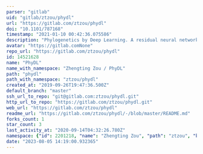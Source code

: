 ```yaml
---
parser: "gitlab"
uid: "gitlab/ztzou/phydl"
url: "https://gitlab.com/ztzou/phydl"
doi: "10.1101/787168"
timestamp: "2021-01-10 00:42:36.075586"
description: "Phylogenetics by Deep Learning. A residual neural network for inference of quartet phylogenetic tree topology."
avatar: "https://gitlab.comNone"
repo_url: "https://gitlab.com/ztzou/phydl"
id: 14521628
name: "PhyDL"
name_with_namespace: "Zhengting Zou / PhyDL"
path: "phydl"
path_with_namespace: "ztzou/phydl"
created_at: "2019-09-26T19:47:36.500Z"
default_branch: "master"
ssh_url_to_repo: "git@gitlab.com:ztzou/phydl.git"
http_url_to_repo: "https://gitlab.com/ztzou/phydl.git"
web_url: "https://gitlab.com/ztzou/phydl"
readme_url: "https://gitlab.com/ztzou/phydl/-/blob/master/README.md"
forks_count: 1
star_count: 3
last_activity_at: "2020-09-14T04:32:26.780Z"
namespace: {"id": 2201218, "name": "Zhengting Zou", "path": "ztzou", "kind": "user", "full_path": "ztzou", "parent_id": null, "avatar_url": "https://secure.gravatar.com/avatar/5c1d6180cd4a1e29b95f72a89f11e62a?s=80&d=identicon", "web_url": "https://gitlab.com/ztzou"}
date: "2023-08-05 14:19:00.932365"
---
```

